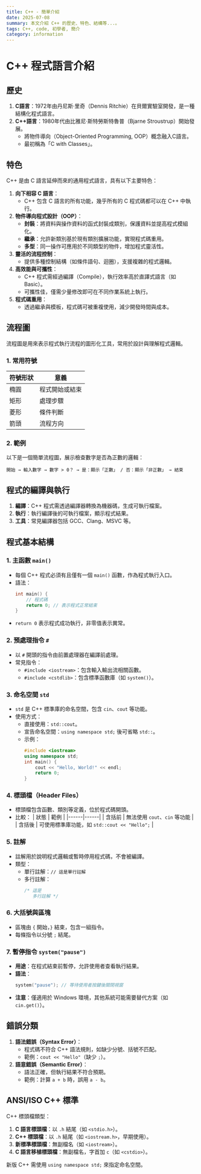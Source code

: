 ```yaml
---
title: C++ - 簡單介紹
date: 2025-07-08
summary: 本文介紹 C++ 的歷史、特色、結構等...。
tags: C++, code, 初學者, 簡介
category: information
---
```


# C++ 程式語言介紹

## 歷史
1. **C語言**：1972年由丹尼斯·里奇（Dennis Ritchie）在貝爾實驗室開發，是一種結構化程式語言。
2. **C++語言**：1980年代由比雅尼·斯特勞斯特魯普（Bjarne Stroustrup）開始發展。
   - 將物件導向（Object-Oriented Programming, OOP）概念融入C語言。
   - 最初稱為「C with Classes」。

## 特色
C++ 是由 C 語言延伸而來的通用程式語言，具有以下主要特色：

1. **向下相容 C 語言**：
   - C++ 包含 C 語言的所有功能，幾乎所有的 C 程式碼都可以在 C++ 中執行。
2. **物件導向程式設計（OOP）**：
   - **封裝**：將資料與操作資料的函式封裝成類別，保護資料並提高程式模組化。
   - **繼承**：允許新類別基於現有類別擴展功能，實現程式碼重用。
   - **多型**：同一操作可應用於不同類型的物件，增加程式靈活性。
3. **靈活的流程控制**：
   - 提供多種控制結構（如條件語句、迴圈），支援複雜的程式邏輯。
4. **高效能與可攜性**：
   - C++ 程式需經過編譯（Compile），執行效率高於直譯式語言（如 Basic）。
   - 可攜性佳，僅需少量修改即可在不同作業系統上執行。
5. **程式碼重用**：
   - 透過繼承與模板，程式碼可被重複使用，減少開發時間與成本。

## 流程圖
流程圖是用來表示程式執行流程的圖形化工具，常用於設計與理解程式邏輯。

### 1. 常用符號
| 符號形狀 | 意義 |
|----------|------|
| 橢圓 | 程式開始或結束 |
| 矩形 | 處理步驟 |
| 菱形 | 條件判斷 |
| 箭頭 | 流程方向 |

### 2. 範例
以下是一個簡單流程圖，展示檢查數字是否為正數的邏輯：
```
開始 → 輸入數字 → 數字 > 0？ → 是：顯示「正數」 / 否：顯示「非正數」 → 結束
```

## 程式的編譯與執行
1. **編譯**：C++ 程式需透過編譯器轉換為機器碼，生成可執行檔案。
2. **執行**：執行編譯後的可執行檔案，顯示程式結果。
3. **工具**：常見編譯器包括 GCC、Clang、MSVC 等。

## 程式基本結構

### 1. 主函數 `main()`
- 每個 C++ 程式必須有且僅有一個 `main()` 函數，作為程式執行入口。
- 語法：
  ```cpp
  int main() {
      // 程式碼
      return 0; // 表示程式正常結束
  }
  ```
- `return 0` 表示程式成功執行，非零值表示異常。

### 2. 預處理指令 `#`
- 以 `#` 開頭的指令由前置處理器在編譯前處理。
- 常見指令：
  - `#include <iostream>`：包含輸入輸出流相關函數。
  - `#include <cstdlib>`：包含標準函數庫（如 `system()`）。

### 3. 命名空間 `std`
- `std` 是 C++ 標準庫的命名空間，包含 `cin`、`cout` 等功能。
- 使用方式：
  - 直接使用：`std::cout`。
  - 宣告命名空間：`using namespace std;` 後可省略 `std::`。
  - 示例：
    ```cpp
    #include <iostream>
    using namespace std;
    int main() {
        cout << "Hello, World!" << endl;
        return 0;
    }
    ```

### 4. 標頭檔（Header Files）
- 標頭檔包含函數、類別等定義，位於程式碼開頭。
- 比較：
  | 狀態 | 範例 |
  |------|------|
  | 含括前 | 無法使用 `cout`、`cin` 等功能 |
  | 含括後 | 可使用標準庫功能，如 `std::cout << "Hello";` |

### 5. 註解
- 註解用於說明程式邏輯或暫時停用程式碼，不會被編譯。
- 類型：
  - 單行註解：`// 這是單行註解`
  - 多行註解：
    ```cpp
    /* 這是
       多行註解 */
    ```

### 6. 大括號與區塊
- 區塊由 `{` 開始，`}` 結束，包含一組指令。
- 每條指令以分號 `;` 結尾。

### 7. 暫停指令 `system("pause")`
- **用途**：在程式結束前暫停，允許使用者查看執行結果。
- **語法**：
  ```cpp
  system("pause"); // 等待使用者按鍵後關閉視窗
  ```
- **注意**：僅適用於 Windows 環境，其他系統可能需要替代方案（如 `cin.get()`）。

## 錯誤分類
1. **語法錯誤（Syntax Error）**：
   - 程式碼不符合 C++ 語法規則，如缺少分號、括號不匹配。
   - 範例：`cout << "Hello"`（缺少 `;`）。
2. **語意錯誤（Semantic Error）**：
   - 語法正確，但執行結果不符合預期。
   - 範例：計算 `a + b` 時，誤用 `a - b`。

## ANSI/ISO C++ 標準
C++ 標頭檔類型：
1. **C 語言標頭檔**：以 `.h` 結尾（如 `<stdio.h>`）。
2. **C++ 標頭檔**：以 `.h` 結尾（如 `<iostream.h>`，早期使用）。
3. **新標準標頭檔**：無副檔名（如 `<iostream>`）。
4. **C 語言移植標頭檔**：無副檔名，字首加 `c`（如 `<cstdio>`）。

新版 C++ 需使用 `using namespace std;` 來指定命名空間。

